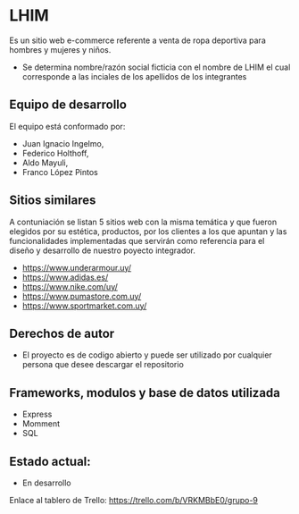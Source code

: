 # LHIM
Es un sitio web e-commerce referente a venta de ropa deportiva para hombres y mujeres y niños.
- Se determina nombre/razón social ficticia con el nombre de LHIM el cual corresponde a las inciales de los apellidos de los integrantes

## Equipo de desarrollo
El equipo está conformado por:
- Juan Ignacio Ingelmo,
- Federico Holthoff,
- Aldo Mayuli,
- Franco López Pintos

## Sitios similares
A contuniación se listan 5 sitios web con la misma temática y que fueron elegidos por su estética, productos, por los clientes a los que apuntan y las funcionalidades implementadas que servirán como referencia para el diseño y desarrollo de nuestro poyecto integrador.
- https://www.underarmour.uy/
- https://www.adidas.es/
- https://www.nike.com/uy/
- https://www.pumastore.com.uy/
- https://www.sportmarket.com.uy/

## Derechos de autor
- El proyecto es de codigo abierto y puede ser utilizado por cualquier persona que desee descargar el repositorio

## Frameworks, modulos y base de datos utilizada
- Express
- Momment
- SQL

## Estado actual:
- En desarrollo

Enlace al tablero de Trello: https://trello.com/b/VRKMBbE0/grupo-9
